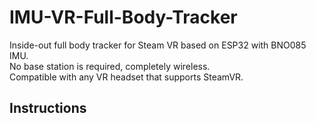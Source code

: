 # IMU-VR-Full-Body-Tracker
 Inside-out full body tracker for Steam VR based on ESP32 with BNO085 IMU.  
 No base station is required, completely wireless.  
 Compatible with any VR headset that supports SteamVR.
 
## Instructions
 